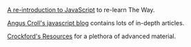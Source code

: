 [A re-introduction to JavaScript](https://developer.mozilla.org/en-US/docs/Web/JavaScript/A_re-introduction_to_JavaScript) to re-learn The Way.

[Angus Croll's javascript  blog](http://javascriptweblog.wordpress.com/) contains lots of in-depth articles.

[Crockford's Resources](http://www.crockford.com/javascript/) for a plethora of advanced material.
